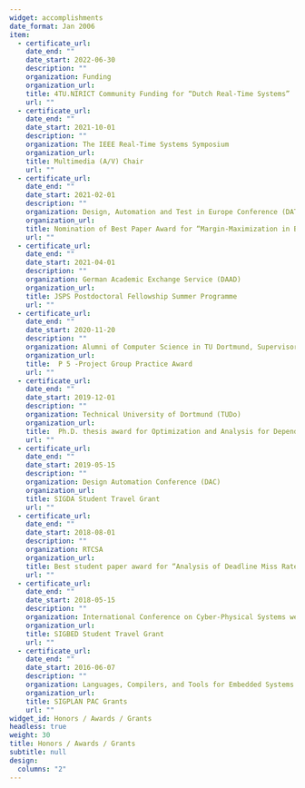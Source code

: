 ```yaml
---
widget: accomplishments
date_format: Jan 2006
item:
  - certificate_url: 
    date_end: ""
    date_start: 2022-06-30
    description: ""
    organization: Funding
    organization_url: 
    title: 4TU.NIRICT Community Funding for “Dutch Real-Time Systems”
    url: ""
  - certificate_url: 
    date_end: ""
    date_start: 2021-10-01
    description: ""
    organization: The IEEE Real-Time Systems Symposium
    organization_url: 
    title: Multimedia (A/V) Chair
    url: ""
  - certificate_url: 
    date_end: ""
    date_start: 2021-02-01
    description: ""
    organization: Design, Automation and Test in Europe Conference (DATE)
    organization_url: 
    title: Nomination of Best Paper Award for “Margin-Maximization in Binarized Neural Networks for Optimizing Bit Error Tolerance”
    url: ""
  - certificate_url: 
    date_end: ""
    date_start: 2021-04-01
    description: ""
    organization: German Academic Exchange Service (DAAD)
    organization_url: 
    title: JSPS Postdoctoral Fellowship Summer Programme
    url: ""
  - certificate_url: 
    date_end: ""
    date_start: 2020-11-20
    description: ""
    organization: Alumni of Computer Science in TU Dortmund, Supervisor
    organization_url: 
    title:  P 5 -Project Group Practice Award
    url: ""
  - certificate_url: 
    date_end: ""
    date_start: 2019-12-01
    description: ""
    organization: Technical University of Dortmund (TUDo)
    organization_url: 
    title:  Ph.D. thesis award for Optimization and Analysis for Dependable Application Software on Unreliable Hardware Platforms
    url: ""
  - certificate_url: 
    date_end: ""
    date_start: 2019-05-15
    description: ""
    organization: Design Automation Conference (DAC)
    organization_url: 
    title: SIGDA Student Travel Grant
    url: ""
  - certificate_url: 
    date_end: ""
    date_start: 2018-08-01
    description: ""
    organization: RTCSA
    organization_url: 
    title: Best student paper award for “Analysis of Deadline Miss Rates for Uniprocessor Fixed-Priority Scheduling”
    url: ""
  - certificate_url: 
    date_end: ""
    date_start: 2018-05-15
    description: ""
    organization: International Conference on Cyber-Physical Systems week (CPSWEEK)
    organization_url: 
    title: SIGBED Student Travel Grant
    url: ""
  - certificate_url: 
    date_end: ""
    date_start: 2016-06-07
    description: ""
    organization: Languages, Compilers, and Tools for Embedded Systems (LCTES)
    organization_url: 
    title: SIGPLAN PAC Grants
    url: ""
widget_id: Honors / Awards / Grants
headless: true
weight: 30
title: Honors / Awards / Grants
subtitle: null
design:
  columns: "2"
---
```

